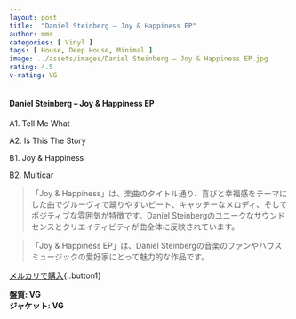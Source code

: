 ```yaml
---
layout: post
title:  "Daniel Steinberg – Joy & Happiness EP"
author: mmr
categories: [ Vinyl ]
tags: [ House, Deep House, Minimal ]
image: ../assets/images/Daniel Steinberg – Joy & Happiness EP.jpg
rating: 4.5
v-rating: VG
---
```


#### Daniel Steinberg – Joy & Happiness EP

A1. Tell Me What

A2. Is This The Story

B1. Joy & Happiness

B2. Multicar


> 「Joy & Happiness」は、楽曲のタイトル通り、喜びと幸福感をテーマにした曲でグルーヴィで踊りやすいビート、キャッチーなメロディ、そしてポジティブな雰囲気が特徴です。Daniel Steinbergのユニークなサウンドセンスとクリエイティビティが曲全体に反映されています。

> 「Joy & Happiness EP」は、Daniel Steinbergの音楽のファンやハウスミュージックの愛好家にとって魅力的な作品です。


[メルカリで購入](https://jp.mercari.com/item/m70490989005){:.button1}


<div class="mt-4 mb-4 d-flex align-items-center">
<strong class="mr-1">盤質: VG</strong>
</div>
<div class="mt-4 mb-4 d-flex align-items-center">
<strong class="mr-1">ジャケット: VG</strong>
</div>